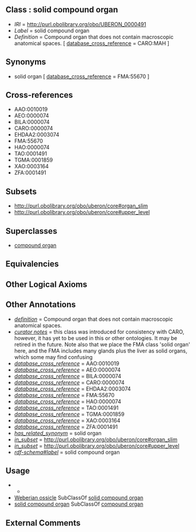 
## Class : solid compound organ

 * *IRI* = http://purl.obolibrary.org/obo/UBERON_0000491
 * *Label* = solid compound organ
 * *Definition* = Compound organ that does not contain macroscopic anatomical spaces. [ [database_cross_reference](../../ef/oboInOwl#hasDbXref.md) = CARO:MAH ]

## Synonyms

 * solid organ [ [database_cross_reference](../../ef/oboInOwl#hasDbXref.md) = FMA:55670 ]

## Cross-references

 * AAO:0010019
 * AEO:0000074
 * BILA:0000074
 * CARO:0000074
 * EHDAA2:0003074
 * FMA:55670
 * HAO:0000074
 * TAO:0001491
 * TGMA:0001859
 * XAO:0003164
 * ZFA:0001491

## Subsets

 * http://purl.obolibrary.org/obo/uberon/core#organ_slim
 * http://purl.obolibrary.org/obo/uberon/core#upper_level

## Superclasses

 * [compound organ](../../UBERON/03/UBERON_0003103.md)

## Equivalencies


## Other Logical Axioms


## Other Annotations

 * *[definition](../../IAO/15/IAO_0000115.md)* = Compound organ that does not contain macroscopic anatomical spaces.
 * *[curator notes](../../IAO/32/IAO_0000232.md)* = this class was introduced for consistency with CARO, however, it has yet to be used in this or other ontologies. It may be retired in the future. Note also that we place the FMA class 'solid organ' here, and the FMA includes many glands plus the liver as solid organs, which some may find confusing
 * *[database_cross_reference](../../ef/oboInOwl#hasDbXref.md)* = AAO:0010019
 * *[database_cross_reference](../../ef/oboInOwl#hasDbXref.md)* = AEO:0000074
 * *[database_cross_reference](../../ef/oboInOwl#hasDbXref.md)* = BILA:0000074
 * *[database_cross_reference](../../ef/oboInOwl#hasDbXref.md)* = CARO:0000074
 * *[database_cross_reference](../../ef/oboInOwl#hasDbXref.md)* = EHDAA2:0003074
 * *[database_cross_reference](../../ef/oboInOwl#hasDbXref.md)* = FMA:55670
 * *[database_cross_reference](../../ef/oboInOwl#hasDbXref.md)* = HAO:0000074
 * *[database_cross_reference](../../ef/oboInOwl#hasDbXref.md)* = TAO:0001491
 * *[database_cross_reference](../../ef/oboInOwl#hasDbXref.md)* = TGMA:0001859
 * *[database_cross_reference](../../ef/oboInOwl#hasDbXref.md)* = XAO:0003164
 * *[database_cross_reference](../../ef/oboInOwl#hasDbXref.md)* = ZFA:0001491
 * *[has_related_synonym](../../ym/oboInOwl#hasRelatedSynonym.md)* = solid organ
 * *[in_subset](../../et/oboInOwl#inSubset.md)* = http://purl.obolibrary.org/obo/uberon/core#organ_slim
 * *[in_subset](../../et/oboInOwl#inSubset.md)* = http://purl.obolibrary.org/obo/uberon/core#upper_level
 * *[rdf-schema#label](../../el/rdf-schema#label.md)* = solid compound organ

## Usage

 * -
 * [Weberian ossicle](../../UBERON/61/UBERON_2000461.md) SubClassOf [solid compound organ](../../UBERON/91/UBERON_0000491.md)
 * [solid compound organ](../../UBERON/91/UBERON_0000491.md) SubClassOf [compound organ](../../UBERON/03/UBERON_0003103.md)

## External Comments

